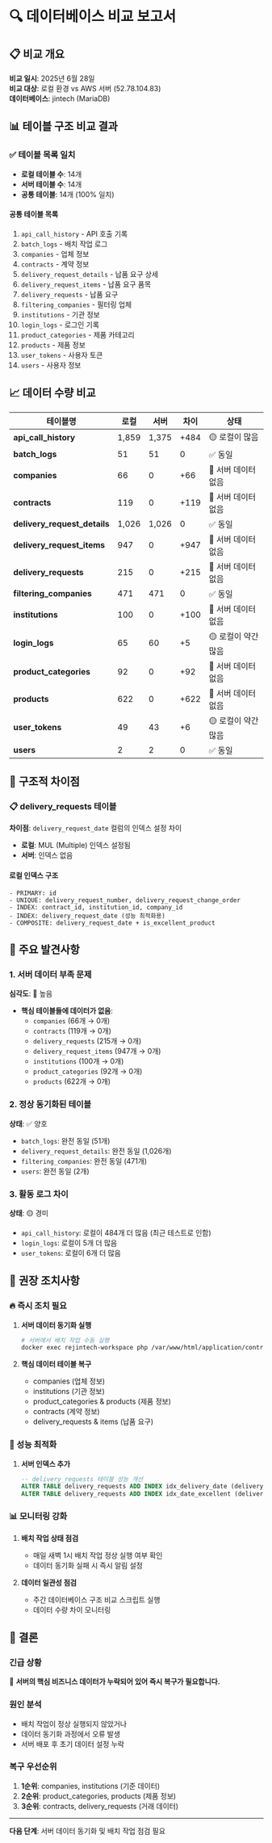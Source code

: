 # 🔍 데이터베이스 비교 보고서

## 📋 비교 개요

**비교 일시**: 2025년 6월 28일  
**비교 대상**: 로컬 환경 vs AWS 서버 (52.78.104.83)  
**데이터베이스**: jintech (MariaDB)  

## 📊 테이블 구조 비교 결과

### ✅ 테이블 목록 일치
- **로컬 테이블 수**: 14개
- **서버 테이블 수**: 14개
- **공통 테이블**: 14개 (100% 일치)

#### 공통 테이블 목록
1. `api_call_history` - API 호출 기록
2. `batch_logs` - 배치 작업 로그
3. `companies` - 업체 정보
4. `contracts` - 계약 정보
5. `delivery_request_details` - 납품 요구 상세
6. `delivery_request_items` - 납품 요구 품목
7. `delivery_requests` - 납품 요구
8. `filtering_companies` - 필터링 업체
9. `institutions` - 기관 정보
10. `login_logs` - 로그인 기록
11. `product_categories` - 제품 카테고리
12. `products` - 제품 정보
13. `user_tokens` - 사용자 토큰
14. `users` - 사용자 정보

## 📈 데이터 수량 비교

| 테이블명 | 로컬 | 서버 | 차이 | 상태 |
|---------|------|------|------|------|
| **api_call_history** | 1,859 | 1,375 | +484 | 🟡 로컬이 많음 |
| **batch_logs** | 51 | 51 | 0 | ✅ 동일 |
| **companies** | 66 | 0 | +66 | 🔴 서버 데이터 없음 |
| **contracts** | 119 | 0 | +119 | 🔴 서버 데이터 없음 |
| **delivery_request_details** | 1,026 | 1,026 | 0 | ✅ 동일 |
| **delivery_request_items** | 947 | 0 | +947 | 🔴 서버 데이터 없음 |
| **delivery_requests** | 215 | 0 | +215 | 🔴 서버 데이터 없음 |
| **filtering_companies** | 471 | 471 | 0 | ✅ 동일 |
| **institutions** | 100 | 0 | +100 | 🔴 서버 데이터 없음 |
| **login_logs** | 65 | 60 | +5 | 🟡 로컬이 약간 많음 |
| **product_categories** | 92 | 0 | +92 | 🔴 서버 데이터 없음 |
| **products** | 622 | 0 | +622 | 🔴 서버 데이터 없음 |
| **user_tokens** | 49 | 43 | +6 | 🟡 로컬이 약간 많음 |
| **users** | 2 | 2 | 0 | ✅ 동일 |

## 🔧 구조적 차이점

### 📋 delivery_requests 테이블
**차이점**: `delivery_request_date` 컬럼의 인덱스 설정 차이
- **로컬**: MUL (Multiple) 인덱스 설정됨
- **서버**: 인덱스 없음

#### 로컬 인덱스 구조
```
- PRIMARY: id
- UNIQUE: delivery_request_number, delivery_request_change_order  
- INDEX: contract_id, institution_id, company_id
- INDEX: delivery_request_date (성능 최적화용)
- COMPOSITE: delivery_request_date + is_excellent_product
```

## 🚨 주요 발견사항

### 1. 서버 데이터 부족 문제
**심각도**: 🔴 높음
- **핵심 테이블들에 데이터가 없음**:
  - `companies` (66개 → 0개)
  - `contracts` (119개 → 0개) 
  - `delivery_requests` (215개 → 0개)
  - `delivery_request_items` (947개 → 0개)
  - `institutions` (100개 → 0개)
  - `product_categories` (92개 → 0개)
  - `products` (622개 → 0개)

### 2. 정상 동기화된 테이블
**상태**: ✅ 양호
- `batch_logs`: 완전 동일 (51개)
- `delivery_request_details`: 완전 동일 (1,026개)
- `filtering_companies`: 완전 동일 (471개)
- `users`: 완전 동일 (2개)

### 3. 활동 로그 차이
**상태**: 🟡 경미
- `api_call_history`: 로컬이 484개 더 많음 (최근 테스트로 인함)
- `login_logs`: 로컬이 5개 더 많음
- `user_tokens`: 로컬이 6개 더 많음

## 📝 권장 조치사항

### 🔥 즉시 조치 필요
1. **서버 데이터 동기화 실행**
   ```bash
   # 서버에서 배치 작업 수동 실행
   docker exec rejintech-workspace php /var/www/html/application/controllers/batch/data_normalization.php
   ```

2. **핵심 데이터 테이블 복구**
   - companies (업체 정보)
   - institutions (기관 정보)  
   - product_categories & products (제품 정보)
   - contracts (계약 정보)
   - delivery_requests & items (납품 요구)

### 🔧 성능 최적화
1. **서버 인덱스 추가**
   ```sql
   -- delivery_requests 테이블 성능 개선
   ALTER TABLE delivery_requests ADD INDEX idx_delivery_date (delivery_request_date);
   ALTER TABLE delivery_requests ADD INDEX idx_date_excellent (delivery_request_date, is_excellent_product);
   ```

### 📊 모니터링 강화
1. **배치 작업 상태 점검**
   - 매일 새벽 1시 배치 작업 정상 실행 여부 확인
   - 데이터 동기화 실패 시 즉시 알림 설정

2. **데이터 일관성 점검**
   - 주간 데이터베이스 구조 비교 스크립트 실행
   - 데이터 수량 차이 모니터링

## 🎯 결론

### 긴급 상황
🚨 **서버의 핵심 비즈니스 데이터가 누락되어 있어 즉시 복구가 필요합니다.**

### 원인 분석
- 배치 작업이 정상 실행되지 않았거나
- 데이터 동기화 과정에서 오류 발생
- 서버 배포 후 초기 데이터 설정 누락

### 복구 우선순위
1. **1순위**: companies, institutions (기준 데이터)
2. **2순위**: product_categories, products (제품 정보)
3. **3순위**: contracts, delivery_requests (거래 데이터)

---
**다음 단계**: 서버 데이터 동기화 및 배치 작업 점검 필요 